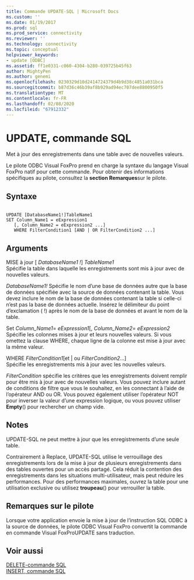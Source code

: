```yaml
---
title: Commande UPDATE-SQL | Microsoft Docs
ms.custom: ''
ms.date: 01/19/2017
ms.prod: sql
ms.prod_service: connectivity
ms.reviewer: ''
ms.technology: connectivity
ms.topic: conceptual
helpviewer_keywords:
- update [ODBC]
ms.assetid: ff1e0331-c060-4304-b280-039725b45f63
author: MightyPen
ms.author: genemi
ms.openlocfilehash: 0230329d10d2414724379d4b9d38c4851a031bca
ms.sourcegitcommit: b87d36c46b39af8b929ad94ec707dee8800950f5
ms.translationtype: MT
ms.contentlocale: fr-FR
ms.lasthandoff: 02/08/2020
ms.locfileid: "67912332"
---
```

# <a name="update---sql-command"></a>UPDATE, commande SQL
Met à jour des enregistrements dans une table avec de nouvelles valeurs.  
  
 Le pilote ODBC Visual FoxPro prend en charge la syntaxe du langage Visual FoxPro natif pour cette commande. Pour obtenir des informations spécifiques au pilote, consultez la **section Remarques**sur le pilote.  
  
## <a name="syntax"></a>Syntaxe  
  
```  
  
UPDATE [DatabaseName1!]TableName1  
SET Column_Name1 = eExpression1  
   [, Column_Name2 = eExpression2 ...]  
   WHERE FilterCondition1 [AND | OR FilterCondition2 ...]  
```  
  
## <a name="arguments"></a>Arguments  
 MISE à jour [ *DatabaseName1 !*] *TableName1*  
 Spécifie la table dans laquelle les enregistrements sont mis à jour avec de nouvelles valeurs.  
  
 *DatabaseName1!* Spécifie le nom d’une base de données autre que la base de données spécifiée avec la source de données contenant la table. Vous devez inclure le nom de la base de données contenant la table si celle-ci n’est pas la base de données actuelle. Insérez le délimiteur du point d’exclamation ( !) après le nom de la base de données et avant le nom de la table.  
  
 Set *Column_Name1*= *eExpression1*[, *Column_Name2*= *eExpression2*  
 Spécifie les colonnes mises à jour et leurs nouvelles valeurs. Si vous omettez la clause WHERE, chaque ligne de la colonne est mise à jour avec la même valeur.  
  
 WHERE *FilterCondition1*[et &#124; ou *FilterCondition2*...]  
 Spécifie les enregistrements mis à jour avec les nouvelles valeurs.  
  
 *FilterCondition* spécifie les critères que les enregistrements doivent remplir pour être mis à jour avec de nouvelles valeurs. Vous pouvez inclure autant de conditions de filtre que vous le souhaitez, en les connectant à l’aide de l’opérateur AND ou OR. Vous pouvez également utiliser l’opérateur NOT pour inverser la valeur d’une expression logique, ou vous pouvez utiliser **Empty**() pour rechercher un champ vide.  
  
## <a name="remarks"></a>Notes  
 UPDATE-SQL ne peut mettre à jour que les enregistrements d’une seule table.  
  
 Contrairement à Replace, UPDATE-SQL utilise le verrouillage des enregistrements lors de la mise à jour de plusieurs enregistrements dans des tables ouvertes pour un accès partagé. Cela réduit la contention des enregistrements dans les situations multi-utilisateur, mais peut réduire les performances. Pour des performances maximales, ouvrez la table pour une utilisation exclusive ou utilisez **troupeau**() pour verrouiller la table.  
  
## <a name="driver-remarks"></a>Remarques sur le pilote  
 Lorsque votre application envoie la mise à jour de l’instruction SQL ODBC à la source de données, le pilote ODBC Visual FoxPro convertit la commande en commande Visual FoxProUPDATE sans traduction.  
  
## <a name="see-also"></a>Voir aussi  
 [DELETE-commande SQL](../../odbc/microsoft/delete-sql-command.md)   
 [INSERT, commande SQL](../../odbc/microsoft/insert-sql-command.md)
